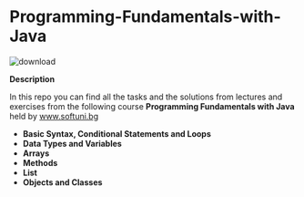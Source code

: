 # __Programming-Fundamentals-with-Java__

![download](https://user-images.githubusercontent.com/120650256/208385967-841e4379-1de7-4309-8cc5-3e7b546d613c.jpeg)





__**Description**__




In this repo you can find all the tasks and the solutions from lectures and exercises from the following course __Programming Fundamentals with Java__ held by www.softuni.bg
- __Basic Syntax, Conditional Statements and Loops__
- __Data Types and Variables__
- __Arrays__
- __Methods__
- __List__
- __Objects and Classes__





